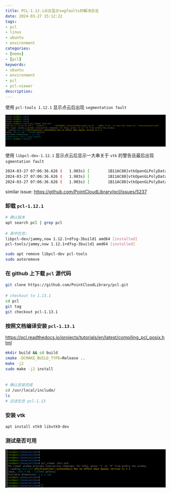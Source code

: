 ```yaml
---
title: PCL-1.12.1点云显示segfaults的解决办法
date: 2024-03-27 15:12:22
tags:
- pcl
- linux
- ubuntu
- environment
categories:
- [memo]
- [pcl]
keywords:
- ubuntu
- environment
- pcl
- pcl-viewer
description:
---
```




使用 `pcl-tools 1.12.1` 显示点云后出现 `segmentation fault`

![image-1](./pcl-12-viewer-segmentation-fault/image-20240327152051960.png)

使用 `libpcl-dev-1.12.1` 显示点云后显示一大串关于 `vtk` 的警告且最后出现 `sgmentation fault`

```bash
2024-03-27 07:06:36.626 (   1.903s) [        1B11AC80]vtkOpenGLPolyDataMapper:328   WARN| vtkOpenGLPolyDataMapper::SetGeometryShaderCode was deprecated for VTK 9.0 and will be removed in a future version.  Use vtkOpenGLShaderProperty::SetGeometryShaderCode instead.
2024-03-27 07:06:36.626 (   1.903s) [        1B11AC80]vtkOpenGLPolyDataMapper:321   WARN| vtkOpenGLPolyDataMapper::GetFragmentShaderCode was deprecated for VTK 9.0 and will be removed in a future version.  Use vtkOpenGLShaderProperty::GetFragmentShaderCode instead.
2024-03-27 07:06:36.626 (   1.903s) [        1B11AC80]vtkOpenGLPolyDataMapper:313   WARN| vtkOpenGLPolyDataMapper::SetFragmentShaderCode was deprecated for VTK 9.0 and will be removed in a future version.  Use vtkOpenGLShaderProperty::SetFragmentShaderCode instead.

```



similar issue: https://github.com/PointCloudLibrary/pcl/issues/5237



### 卸载 `pcl-1.12.1`

```bash
# 确认版本
apt search pcl | grep pcl

# 其中包含:
libpcl-dev/jammy,now 1.12.1+dfsg-3build1 amd64 [installed]
pcl-tools/jammy,now 1.12.1+dfsg-3build1 amd64 [installed]
```



```bash
sudo apt remove libpcl-dev pcl-tools
sudo autoremove
```



### 在 github 上下载 `pcl` 源代码

```bash
git clone https://github.com/PointCloudLibrary/pcl.git

# checkout to 1.13.1
cd pcl
git tag
git checkout pcl-1.13.1
```



### 按照文档编译安装 `pcl-1.13.1`

https://pcl.readthedocs.io/projects/tutorials/en/latest/compiling_pcl_posix.html

```bash
mkdir build && cd build
cmake -DCMAKE_BUILD_TYPE=Release ..
make -j2
sudo make -j2 install


# 确认安装完成
cd /usr/local/include/
ls
# 应该包含 pcl-1.13
```



### 安装 vtk

```bash
apt install vtk9 libvtk9-dev
```



### 测试是否可用

![image-2](./pcl-12-viewer-segmentation-fault/image-20240327153842486.png)